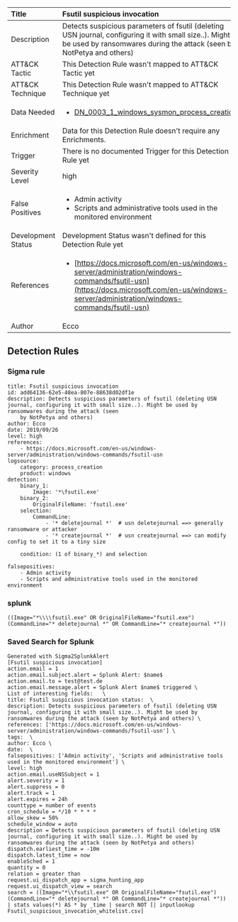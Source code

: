| Title                | Fsutil suspicious invocation                                                                                                                                                 |
|:---------------------|:------------------------------------------------------------------------------------------------------------------------------------------------------------|
| Description          | Detects suspicious parameters of fsutil (deleting USN journal, configuring it with small size..). Might be used by ransomwares during the attack (seen by NotPetya and others)                                                                                                                                           |
| ATT&amp;CK Tactic    |   This Detection Rule wasn't mapped to ATT&amp;CK Tactic yet  |
| ATT&amp;CK Technique |  This Detection Rule wasn't mapped to ATT&amp;CK Technique yet  |
| Data Needed          | <ul><li>[DN_0003_1_windows_sysmon_process_creation](../Data_Needed/DN_0003_1_windows_sysmon_process_creation.md)</li></ul>  |
| Enrichment           |  Data for this Detection Rule doesn't require any Enrichments.  |
| Trigger              |  There is no documented Trigger for this Detection Rule yet  |
| Severity Level       | high |
| False Positives      | <ul><li>Admin activity</li><li>Scripts and administrative tools used in the monitored environment</li></ul>  |
| Development Status   |  Development Status wasn't defined for this Detection Rule yet  |
| References           | <ul><li>[https://docs.microsoft.com/en-us/windows-server/administration/windows-commands/fsutil-usn](https://docs.microsoft.com/en-us/windows-server/administration/windows-commands/fsutil-usn)</li></ul>  |
| Author               | Ecco |


## Detection Rules

### Sigma rule

```
title: Fsutil suspicious invocation
id: add64136-62e5-48ea-807e-88638d02df1e
description: Detects suspicious parameters of fsutil (deleting USN journal, configuring it with small size..). Might be used by ransomwares during the attack (seen
    by NotPetya and others)
author: Ecco
date: 2019/09/26
level: high
references:
    - https://docs.microsoft.com/en-us/windows-server/administration/windows-commands/fsutil-usn
logsource:
    category: process_creation
    product: windows
detection:
    binary_1:
        Image: '*\fsutil.exe'
    binary_2:
        OriginalFileName: 'fsutil.exe'
    selection:
        CommandLine: 
            - '* deletejournal *'  # usn deletejournal ==> generally ransomware or attacker
            - '* createjournal *'  # usn createjournal ==> can modify config to set it to a tiny size
 
    condition: (1 of binary_*) and selection
    
falsepositives:
    - Admin activity
    - Scripts and administrative tools used in the monitored environment

```





### splunk
    
```
((Image="*\\\\fsutil.exe" OR OriginalFileName="fsutil.exe") (CommandLine="* deletejournal *" OR CommandLine="* createjournal *"))
```






### Saved Search for Splunk

```
Generated with Sigma2SplunkAlert
[Fsutil suspicious invocation]
action.email = 1
action.email.subject.alert = Splunk Alert: $name$
action.email.to = test@test.de
action.email.message.alert = Splunk Alert $name$ triggered \
List of interesting fields:   \
title: Fsutil suspicious invocation status:  \
description: Detects suspicious parameters of fsutil (deleting USN journal, configuring it with small size..). Might be used by ransomwares during the attack (seen by NotPetya and others) \
references: ['https://docs.microsoft.com/en-us/windows-server/administration/windows-commands/fsutil-usn'] \
tags:  \
author: Ecco \
date:  \
falsepositives: ['Admin activity', 'Scripts and administrative tools used in the monitored environment'] \
level: high
action.email.useNSSubject = 1
alert.severity = 1
alert.suppress = 0
alert.track = 1
alert.expires = 24h
counttype = number of events
cron_schedule = */10 * * * *
allow_skew = 50%
schedule_window = auto
description = Detects suspicious parameters of fsutil (deleting USN journal, configuring it with small size..). Might be used by ransomwares during the attack (seen by NotPetya and others)
dispatch.earliest_time = -10m
dispatch.latest_time = now
enableSched = 1
quantity = 0
relation = greater than
request.ui_dispatch_app = sigma_hunting_app
request.ui_dispatch_view = search
search = ((Image="*\\fsutil.exe" OR OriginalFileName="fsutil.exe") (CommandLine="* deletejournal *" OR CommandLine="* createjournal *")) | stats values(*) AS * by _time | search NOT [| inputlookup Fsutil_suspicious_invocation_whitelist.csv]
```
